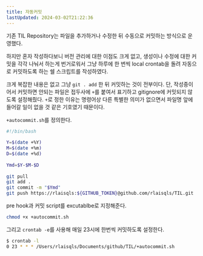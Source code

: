 ```yaml
---
title: 자동커밋
lastUpdated: 2024-03-02T21:22:36
---
```


기존 TIL Repository는 파일을 추가하거나 수정한 뒤 수동으로 커밋하는 방식으로 운영했다.

하지만 혼자 작성하다보니 버전 관리에 대한 이점도 크게 없고, 생성이나 수정에 대한 커밋을 각각 나눠서 하는게 번거로워서 그냥 하루에 한 번씩 local crontab을 돌려 자동으로 커밋하도록 하는 쉘 스크립트를 작성하였다.

크게 복잡한 내용은 없고 그냥 `git . add` 한 뒤 커밋하는 것이 전부이다. 단, 작성중이어서 커밋하면 안되는 파일은 접두사에 `+`를 붙여서 표기하고 gitignore에 커밋되지 않도록 설정해줬다.  `+`로 정한 이유는 명령어상 다른 특별한 의미가 없으면서 파일명 앞에 들어갈 일이 없을 것 같은 기호였기 때문이다.

`+autocommit.sh`를 정의한다.

```bash
#!/bin/bash
 
Y=$(date +%Y)
M=$(date +%m)
D=$(date +%d)
 
Ymd=$Y-$M-$D
 
git pull
git add .
git commit -m "$Ymd"
git push https://rlaisqls:${GITHUB_TOKEN}@github.com/rlaisqls/TIL.git
```

pre hook과 커밋 script를 excutablbe로 지정해준다.

```bash
chmod +x +autocommit.sh
```

그리고 `crontab -e`를 사용해 매일 23시에 한번씩 커밋하도록 설정한다.

```bash
$ crontab -l
0 23 * * * /Users/rlaisqls/Documents/github/TIL/+autocommit.sh
```

